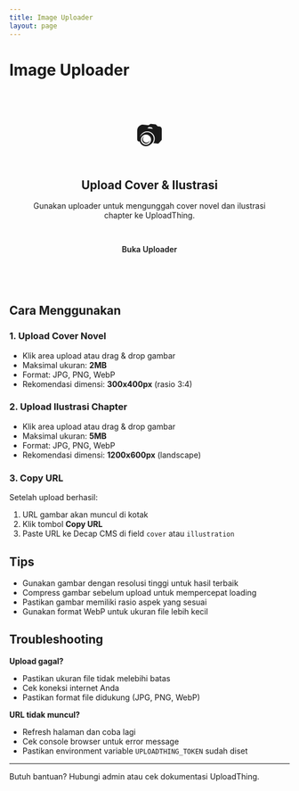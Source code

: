 ```yaml
---
title: Image Uploader
layout: page
---
```


# Image Uploader

<div style="text-align: center; padding: 3rem 2rem; background: var(--vp-c-bg-soft); border-radius: 12px; border: 2px solid var(--kn-primary);">
  <div style="font-size: 3rem; margin-bottom: 1rem;">📷</div>
  <h2 style="color: var(--vp-c-text-1); margin-bottom: 1rem;">Upload Cover & Ilustrasi</h2>
  <p style="color: var(--vp-c-text-2); margin-bottom: 2rem;">
    Gunakan uploader untuk mengunggah cover novel dan ilustrasi chapter ke UploadThing.
  </p>
  <a href="/uploader/" style="display: inline-block; background: var(--kn-primary); color: var(--kn-accent-dark); padding: 0.75rem 2rem; border-radius: 8px; text-decoration: none; font-weight: 600; transition: all 0.2s ease;">
    Buka Uploader
  </a>
</div>

## Cara Menggunakan

### 1. Upload Cover Novel

- Klik area upload atau drag & drop gambar
- Maksimal ukuran: **2MB**
- Format: JPG, PNG, WebP
- Rekomendasi dimensi: **300x400px** (rasio 3:4)

### 2. Upload Ilustrasi Chapter

- Klik area upload atau drag & drop gambar
- Maksimal ukuran: **5MB**
- Format: JPG, PNG, WebP
- Rekomendasi dimensi: **1200x600px** (landscape)

### 3. Copy URL

Setelah upload berhasil:
1. URL gambar akan muncul di kotak
2. Klik tombol **Copy URL**
3. Paste URL ke Decap CMS di field `cover` atau `illustration`

## Tips

- Gunakan gambar dengan resolusi tinggi untuk hasil terbaik
- Compress gambar sebelum upload untuk mempercepat loading
- Pastikan gambar memiliki rasio aspek yang sesuai
- Gunakan format WebP untuk ukuran file lebih kecil

## Troubleshooting

**Upload gagal?**
- Pastikan ukuran file tidak melebihi batas
- Cek koneksi internet Anda
- Pastikan format file didukung (JPG, PNG, WebP)

**URL tidak muncul?**
- Refresh halaman dan coba lagi
- Cek console browser untuk error message
- Pastikan environment variable `UPLOADTHING_TOKEN` sudah diset

---

Butuh bantuan? Hubungi admin atau cek dokumentasi UploadThing.
